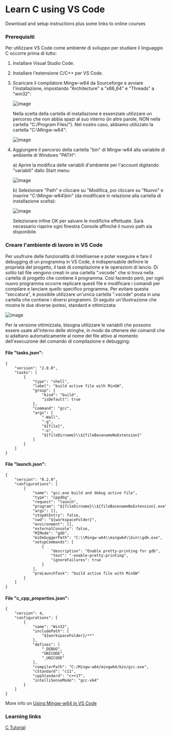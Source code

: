 # Learn C using VS Code
Download and setup instructions plus some links to online courses

### Prerequisiti
Per utilizzare VS Code come ambiente di sviluppo per studiare il linguaggio C occorre prima di tutto:
1. Installare Visual Studio Code.
2. Installare l'estensione C/C++ per VS Code.
3. Scaricare il compilatore Mingw-w64 da Sourceforge e avviare l'installazione, impostando "Architecture" a "x86_64" e "Threads" a "win32":

    ![image](https://user-images.githubusercontent.com/139274/71647348-d166b400-2cf5-11ea-8310-ff15fcd6459b.png)

    Nella scelta della cartella di installazione è essenziale utilizzare un percorso che non abbia spazi al suo interno (in altre parole, NON nella cartella "C:/Program Files/"). Nel nostro caso, abbiamo utilizzato la cartella "C:\Mingw-w64\":

    ![image](https://user-images.githubusercontent.com/139274/71647367-29051f80-2cf6-11ea-9904-76e2d3ab719a.png)

4. 	Aggiungere il percorso della cartella "bin" di Mingw-w64 alla variabile di ambiente di Windows "PATH":

    a) Aprire la modifica delle variabili d'ambiente per l'account digitando "variabili" dallo Start menu:
    
    ![image](https://user-images.githubusercontent.com/139274/71647369-328e8780-2cf6-11ea-96d4-dfeefe35e47b.png)
    
    b) Selezionare "Path" e cliccare su "Modifica, poi cliccare su "Nuovo" e inserire "C:\Mingw-w64\bin" (da modificare in relazione alla cartella di installazione scelta):
    
    ![image](https://user-images.githubusercontent.com/139274/71647402-cfe9bb80-2cf6-11ea-86a5-906eb4300ba9.png)
    
    Selezionare infine OK per salvare le modifiche effettuate. Sarà necessario riaprire ogni finestra Console affinché il nuovo path sia disponibile.
    
### Creare l'ambiente di lavoro in VS Code
Per usufruire delle funzionalità di Intellisense e poter eseguire e fare il debugging di un programma in VS Code, è indispensabile definire le proprietà del progetto, il task di compilazione e le operazioni di lancio.
Di solito tali file vengono creati in una cartella ".vscode" che si trova nella cartella di progetto che contiene il programma. Così facendo però, per ogni nuovo programma occorre replicare questi file e modificare i comandi per compilare e lanciare quello specifico programma. Per evitare questa "seccatura", è possibile utilizzare un'unica cartella ".vscode" posta in una cartella che contiene i diversi programmi. Di seguito un'illustrazione che mostra le due diverse ipotesi, standard e ottimizzata:

![image](https://user-images.githubusercontent.com/139274/71647920-51444c80-2cfd-11ea-8361-2af130d2e085.png)

Per la versione ottimizzata, bisogna utilizzare le variabili che possono essere usate all'interno delle stringhe, in modo da ottenere dei comandi che si adattano automaticamente al nome del file attivo al momento dell'esecuzione del comando di compilazione e debugging:

#### File "tasks.json":

```
{
    "version": "2.0.0",
    "tasks": [
        {
            "type": "shell",
            "label": "build active file with MinGW",
            "group": {
                "kind": "build",
                "isDefault": true
            },
            "command": "gcc",
            "args": [
                "-Wall",
                "-g",
                "${file}",
                "-o",
                "${fileDirname}\\${fileBasenameNoExtension}"
            ]
        }
    ]
}
```

#### File "launch.json":

```
{
    "version": "0.2.0",
    "configurations": [
        {
            "name": "gcc.exe build and debug active file",
            "type": "cppdbg",
            "request": "launch",
            "program": "${fileDirname}\\${fileBasenameNoExtension}.exe",
            "args": [],
            "stopAtEntry": false,
            "cwd": "${workspaceFolder}",
            "environment": [],
            "externalConsole": false,
            "MIMode": "gdb",
            "miDebuggerPath": "C:\\Mingw-w64\\mingw64\\bin\\gdb.exe",
            "setupCommands": [
                {
                    "description": "Enable pretty-printing for gdb",
                    "text": "-enable-pretty-printing",
                    "ignoreFailures": true
                }
            ],
            "preLaunchTask": "build active file with MinGW"
        }
    ]
}
```

#### File "c_cpp_properties.json":

```
{
    "version": 4,
    "configurations": [
        {
            "name": "Win32",
            "includePath": [
                "${workspaceFolder}/**"
            ],
            "defines": [
                "_DEBUG",
                "UNICODE",
                "_UNICODE"
            ],
            "compilerPath": "C:/Mingw-w64/mingw64/bin/gcc.exe",
            "cStandard": "c11",
            "cppStandard": "c++17",
            "intelliSenseMode": "gcc-x64"
        }
    ]
}
```
More info on [Using Mingw-w64 in VS Code](https://code.visualstudio.com/docs/cpp/config-mingw)

### Learning links

[C Tutorial](https://www.tutorialspoint.com/cprogramming/index.htm)
